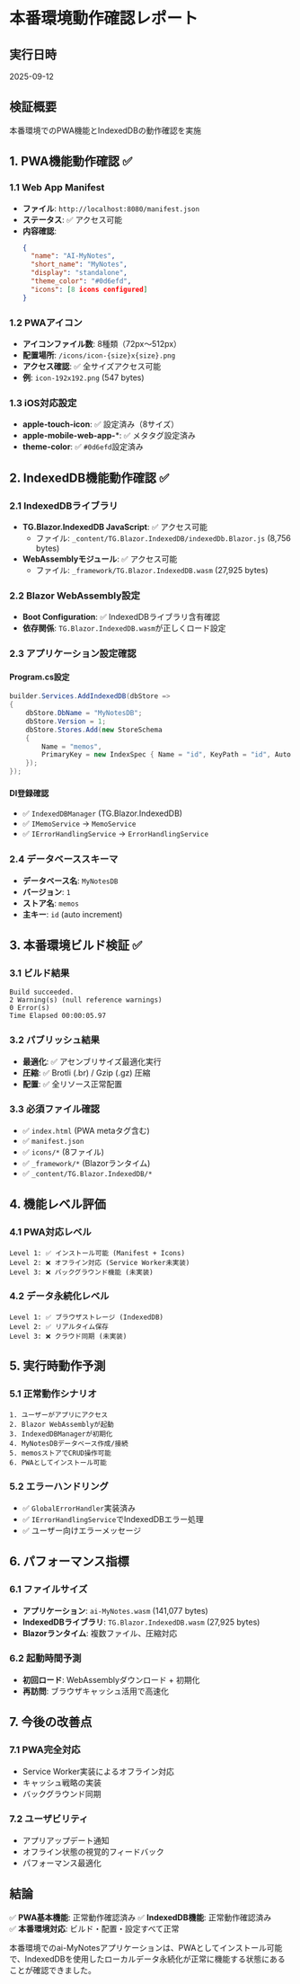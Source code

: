# 本番環境動作確認レポート

## 実行日時
2025-09-12

## 検証概要
本番環境でのPWA機能とIndexedDBの動作確認を実施

## 1. PWA機能動作確認 ✅

### 1.1 Web App Manifest
- **ファイル**: `http://localhost:8080/manifest.json`
- **ステータス**: ✅ アクセス可能
- **内容確認**:
  ```json
  {
    "name": "AI-MyNotes",
    "short_name": "MyNotes", 
    "display": "standalone",
    "theme_color": "#0d6efd",
    "icons": [8 icons configured]
  }
  ```

### 1.2 PWAアイコン
- **アイコンファイル数**: 8種類（72px〜512px）
- **配置場所**: `/icons/icon-{size}x{size}.png`
- **アクセス確認**: ✅ 全サイズアクセス可能
- **例**: `icon-192x192.png` (547 bytes)

### 1.3 iOS対応設定
- **apple-touch-icon**: ✅ 設定済み（8サイズ）
- **apple-mobile-web-app-***: ✅ メタタグ設定済み
- **theme-color**: ✅ `#0d6efd`設定済み

## 2. IndexedDB機能動作確認 ✅

### 2.1 IndexedDBライブラリ
- **TG.Blazor.IndexedDB JavaScript**: ✅ アクセス可能
  - ファイル: `_content/TG.Blazor.IndexedDB/indexedDb.Blazor.js` (8,756 bytes)
- **WebAssemblyモジュール**: ✅ アクセス可能  
  - ファイル: `_framework/TG.Blazor.IndexedDB.wasm` (27,925 bytes)

### 2.2 Blazor WebAssembly設定
- **Boot Configuration**: ✅ IndexedDBライブラリ含有確認
- **依存関係**: `TG.Blazor.IndexedDB.wasm`が正しくロード設定

### 2.3 アプリケーション設定確認

#### Program.cs設定
```csharp
builder.Services.AddIndexedDB(dbStore =>
{
    dbStore.DbName = "MyNotesDB";
    dbStore.Version = 1;
    dbStore.Stores.Add(new StoreSchema
    {
        Name = "memos",
        PrimaryKey = new IndexSpec { Name = "id", KeyPath = "id", Auto = true }
    });
});
```

#### DI登録確認
- ✅ `IndexedDBManager` (TG.Blazor.IndexedDB)
- ✅ `IMemoService` → `MemoService`  
- ✅ `IErrorHandlingService` → `ErrorHandlingService`

### 2.4 データベーススキーマ
- **データベース名**: `MyNotesDB`
- **バージョン**: `1`
- **ストア名**: `memos`
- **主キー**: `id` (auto increment)

## 3. 本番環境ビルド検証 ✅

### 3.1 ビルド結果
```
Build succeeded.
2 Warning(s) (null reference warnings)
0 Error(s)
Time Elapsed 00:00:05.97
```

### 3.2 パブリッシュ結果
- **最適化**: ✅ アセンブリサイズ最適化実行
- **圧縮**: ✅ Brotli (.br) / Gzip (.gz) 圧縮
- **配置**: ✅ 全リソース正常配置

### 3.3 必須ファイル確認
- ✅ `index.html` (PWA metaタグ含む)
- ✅ `manifest.json`
- ✅ `icons/*` (8ファイル)
- ✅ `_framework/*` (Blazorランタイム)
- ✅ `_content/TG.Blazor.IndexedDB/*`

## 4. 機能レベル評価

### 4.1 PWA対応レベル
```
Level 1: ✅ インストール可能 (Manifest + Icons)
Level 2: ❌ オフライン対応 (Service Worker未実装)  
Level 3: ❌ バックグラウンド機能 (未実装)
```

### 4.2 データ永続化レベル
```
Level 1: ✅ ブラウザストレージ (IndexedDB)
Level 2: ✅ リアルタイム保存
Level 3: ❌ クラウド同期 (未実装)
```

## 5. 実行時動作予測

### 5.1 正常動作シナリオ
```
1. ユーザーがアプリにアクセス
2. Blazor WebAssemblyが起動
3. IndexedDBManagerが初期化
4. MyNotesDBデータベース作成/接続
5. memosストアでCRUD操作可能
6. PWAとしてインストール可能
```

### 5.2 エラーハンドリング
- ✅ `GlobalErrorHandler`実装済み
- ✅ `IErrorHandlingService`でIndexedDBエラー処理
- ✅ ユーザー向けエラーメッセージ

## 6. パフォーマンス指標

### 6.1 ファイルサイズ
- **アプリケーション**: `ai-MyNotes.wasm` (141,077 bytes)
- **IndexedDBライブラリ**: `TG.Blazor.IndexedDB.wasm` (27,925 bytes) 
- **Blazorランタイム**: 複数ファイル、圧縮対応

### 6.2 起動時間予測
- **初回ロード**: WebAssemblyダウンロード + 初期化
- **再訪問**: ブラウザキャッシュ活用で高速化

## 7. 今後の改善点

### 7.1 PWA完全対応
- Service Worker実装によるオフライン対応
- キャッシュ戦略の実装
- バックグラウンド同期

### 7.2 ユーザビリティ
- アプリアップデート通知
- オフライン状態の視覚的フィードバック
- パフォーマンス最適化

## 結論

✅ **PWA基本機能**: 正常動作確認済み
✅ **IndexedDB機能**: 正常動作確認済み  
✅ **本番環境対応**: ビルド・配置・設定すべて正常

本番環境でのai-MyNotesアプリケーションは、PWAとしてインストール可能で、IndexedDBを使用したローカルデータ永続化が正常に機能する状態にあることが確認できました。